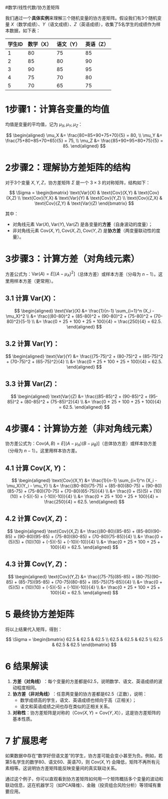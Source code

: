  #数学/线性代数/协方差矩阵
 
我们通过一个**具体实例**来理解三个随机变量的协方差矩阵。假设我们有3个随机变量 $X$（数学成绩）、$Y$（语文成绩）、$Z$（英语成绩），收集了5名学生的成绩作为样本数据，如下表：

|学生ID|数学（X）|语文（Y）|英语（Z）|
|---|---|---|---|
|1|80|75|85|
|2|85|80|90|
|3|90|85|95|
|4|75|70|80|
|5|70|65|75|

# 1 ​**步骤1：计算各变量的均值**​

均值是变量的平均值，记为 $\mu_X, \mu_Y, \mu_Z$：

$$
\begin{aligned}
\mu_X &= \frac{80+85+90+75+70}{5} = 80, \\
\mu_Y &= \frac{75+80+85+70+65}{5} = 75, \\
\mu_Z &= \frac{85+90+95+80+75}{5} = 85.
\end{aligned}
$$

# 2 ​**步骤2：理解协方差矩阵的结构**​

对于3个变量 $X,Y,Z$，协方差矩阵 $\Sigma$ 是一个 $3 \times 3$ 的对称矩阵，结构如下：

$$
\Sigma = \begin{bmatrix}
\text{Var}(X) & \text{Cov}(X,Y) & \text{Cov}(X,Z) \\
\text{Cov}(Y,X) & \text{Var}(Y) & \text{Cov}(Y,Z) \\
\text{Cov}(Z,X) & \text{Cov}(Z,Y) & \text{Var}(Z)
\end{bmatrix}
$$

其中：

- 对角线元素 $\text{Var}(X), \text{Var}(Y), \text{Var}(Z)$ 是各变量的**方差**​（自身波动的度量）；
- 非对角线元素 $\text{Cov}(X,Y), \text{Cov}(X,Z), \text{Cov}(Y,Z)$ 是**协方差**​（两变量联动性的度量）。

# 3 ​**步骤3：计算方差（对角线元素）​**​

方差公式为：$\text{Var}(A) = E[(A - \mu_A)^2]$（总体方差）或样本方差（分母为 $n-1$）。这里用样本方差（更常用）。

## 3.1 计算 $\text{Var}(X)$：

$$
\begin{aligned}
\text{Var}(X) &= \frac{1}{n-1} \sum_{i=1}^n (X_i - \mu_X)^2 \\
&= \frac{(80-80)^2 + (85-80)^2 + (90-80)^2 + (75-80)^2 + (70-80)^2}{5-1} \\
&= \frac{0 + 25 + 100 + 25 + 100}{4} = \frac{250}{4} = 62.5.
\end{aligned}
$$

## 3.2 计算 $\text{Var}(Y)$：

$$
\begin{aligned}
\text{Var}(Y) &= \frac{(75-75)^2 + (80-75)^2 + (85-75)^2 + (70-75)^2 + (65-75)^2}{4} \\
&= \frac{0 + 25 + 100 + 25 + 100}{4} = 62.5.
\end{aligned}
$$

## 3.3 计算 $\text{Var}(Z)$：

$$
\begin{aligned}
\text{Var}(Z) &= \frac{(85-85)^2 + (90-85)^2 + (95-85)^2 + (80-85)^2 + (75-85)^2}{4} \\
&= \frac{0 + 25 + 100 + 25 + 100}{4} = 62.5.
\end{aligned}
$$

# 4 ​**步骤4：计算协方差（非对角线元素）​**​

协方差公式为：$\text{Cov}(A,B) = E[(A - \mu_A)(B - \mu_B)]$（总体协方差）或样本协方差（分母为 $n-1$）。这里用样本协方差。

## 4.1 计算 $\text{Cov}(X,Y)$：

$$
\begin{aligned}
\text{Cov}(X,Y) &= \frac{1}{n-1} \sum_{i=1}^n (X_i - \mu_X)(Y_i - \mu_Y) \\
&= \frac{(80-80)(75-75) + (85-80)(80-75) + (90-80)(85-75) + (75-80)(70-75) + (70-80)(65-75)}{4} \\
&= \frac{0 + (5)(5) + (10)(10) + (-5)(-5) + (-10)(-10)}{4} \\
&= \frac{0 + 25 + 100 + 25 + 100}{4} = \frac{250}{4} = 62.5.
\end{aligned}
$$

## 4.2 计算 $\text{Cov}(X,Z)$：

$$
\begin{aligned}
\text{Cov}(X,Z) &= \frac{(80-80)(85-85) + (85-80)(90-85) + (90-80)(95-85) + (75-80)(80-85) + (70-80)(75-85)}{4} \\
&= \frac{0 + (5)(5) + (10)(10) + (-5)(-5) + (-10)(-10)}{4} \\
&= \frac{0 + 25 + 100 + 25 + 100}{4} = 62.5.
\end{aligned}
$$

## 4.3 计算 $\text{Cov}(Y,Z)$：

$$
\begin{aligned}
\text{Cov}(Y,Z) &= \frac{(75-75)(85-85) + (80-75)(90-85) + (85-75)(95-85) + (70-75)(80-85) + (65-75)(75-85)}{4} \\
&= \frac{0 + (5)(5) + (10)(10) + (-5)(-5) + (-10)(-10)}{4} \\
&= \frac{0 + 25 + 100 + 25 + 100}{4} = 62.5.
\end{aligned}
$$

# 5 ​**最终协方差矩阵**​

将以上结果代入矩阵，得到：

$$
\Sigma = \begin{bmatrix}
62.5 & 62.5 & 62.5 \\
62.5 & 62.5 & 62.5 \\
62.5 & 62.5 & 62.5
\end{bmatrix}
$$

# 6 ​**结果解读**​

1. ​**方差（对角线）​**​：每个变量的方差都是62.5，说明数学、语文、英语成绩的波动程度相同。
2. ​**协方差（非对角线）​**​：任意两变量的协方差都是62.5（正数），说明：
    - 数学成绩高的学生，语文、英语成绩也倾向于高（正相关）；
    - 语文和英语成绩之间也存在类似的正相关关系。
3. ​**对称性**​：协方差矩阵是对称的（$\text{Cov}(X,Y) = \text{Cov}(Y,X)$），这是协方差矩阵的基本性质。

# 7 ​**扩展思考**​

如果数据中存在“数学好但语文差”的学生，协方差可能会变小甚至为负。例如，若第5名学生的数学80、语文60、英语70，则 $\text{Cov}(X,Y)$ 会降低，矩阵不再所有元素相等。这说明协方差矩阵能反映变量间的真实联动关系。

通过这个例子，你可以直观看到协方差矩阵如何用一个矩阵概括多个变量的波动和联动信息，这在机器学习（如PCA降维）、金融（投资组合风险分析）等领域有重要应用。